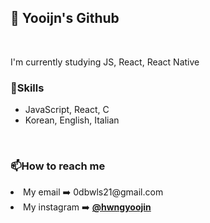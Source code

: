 <h2> 👀 Yooijn's Github</h2><br>

<p>I'm currently studying JS, React, React Native<br>
<!--➡️ <a href="https://hnyoojin.github.io/my-web/"><b>My first web!</b></a><br>-->
<!--➡️ <a href="https://hnyoojin.github.io/my-web2/"><b>My Second web project</b></a><br>-->
<!--
  ➡️ <a href="https://hnyoojin.github.io/GDSC_FE_Beginner/"><b>My First web project!!</b></a><br>
➡️ <a href="https://hnyoojin.github.io/whenshouldIwakeup/"><b>'When should I wake up?'</b></a><br><br>
-->
</p>

<h3>🌱Skills</h3>
<ul>
  <li>JavaScript, React, C</li>
  <li>Korean, English, Italian</li>
</ul><p><br></p>

<h3>📫How to reach me</h3>
    <li>My email ➡️ 0dbwls21@gmail.com</li>
    <li>My instagram ➡️ <a href="https://www.instagram.com/hwngyoojin/"><b>@hwngyoojin</b></a></li>
  <ul>
  </ul>

  
<!--
**hnyoojin/hnyoojin** is a ✨ _special_ ✨ repository because its `README.md` (this file) appears on your GitHub profile.

Here are some ideas to get you started:

- 🔭 I’m currently working on ...
- 🌱 I’m currently learning ...
- 👯 I’m looking to collaborate on ...
- 🤔 I’m looking for help with ...
- 💬 Ask me about ...
-  How to reach me: ...
- 😄 Pronouns: ...
- ⚡ Fun fact: ...
-->
